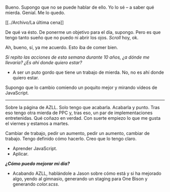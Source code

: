 Bueno. Supongo que no se puede hablar de ello. Yo lo sé – a saber qué mierda. Genial. Me lo quedo.

[[../Archivo/La última cena]]

De qué va ésto. De ponerme un objetivo para el día, supongo. Pero es que tengo tanto sueño que no puedo ni abrir los ojos. *Scroll* hoy, ok.

Ah, bueno, sí, ya me acuerdo. Esto iba de comer bien.

*Si repito las acciones de esta semana durante 10 años, ¿a dónde me llevaría? ¿Es ahí donde quiero estar?*

- A ser un puto gordo que tiene un trabajo de mierda. No, no es ahí donde quiero estar.

Supongo que lo cambio comiendo un poquito mejor y mirando vídeos de JavaScript.

---

Sobre la página de AZLL. Solo tengo que acabarla. Acabarla y punto. Tras eso tengo otra mierda de PPC y, tras eso, un par de implementaciones entretenidas. Qué coñazo en verdad. Con suerte empiezo lo que me gusta el viernes y estamos a martes.

Cambiar de trabajo, pedir un aumento, pedir un aumento, cambiar de trabajo. Tengo definido cómo hacerlo. Creo que lo tengo claro.

- Aprender JavaScript.
- Aplicar.

***¿Cómo puedo mejorar mi día?***

- Acabando AZLL, hablándole a Jason sobre cómo está y si ha mejorado algo, yendo al gimnasio, generando un staging para One Bison y generando *color.scss*.
